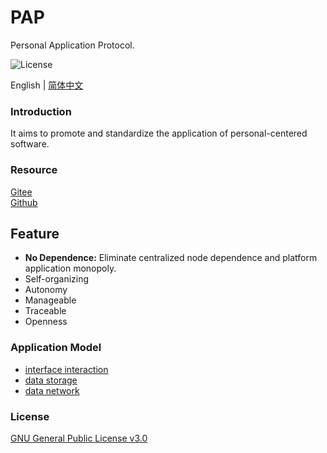 # PAP

Personal Application Protocol.

![License](https://img.shields.io/badge/license-GPL%20v3-blue)

English | [简体中文](./README_zh.md)

### Introduction

It aims to promote and standardize the application of personal-centered software.

### Resource

[Gitee](https://gitee.com/dfz/PAP)  
[Github](https://github.com/xxyjskx1987/PAP)

## Feature

- **No Dependence:** Eliminate centralized node dependence and platform application monopoly.  
- Self-organizing  
- Autonomy  
- Manageable  
- Traceable  
- Openness

### Application Model

- [interface interaction](./interface_interaction/README.md)  
- [data storage](./data_storage/README.md)  
- [data network](./data_network/README.md)

### License

[GNU General Public License v3.0](./LICENSE)
